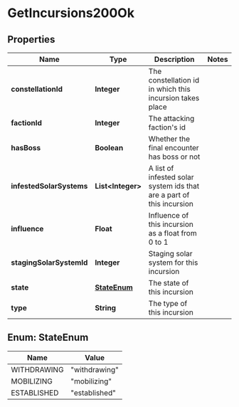 
# GetIncursions200Ok

## Properties
Name | Type | Description | Notes
------------ | ------------- | ------------- | -------------
**constellationId** | **Integer** | The constellation id in which this incursion takes place | 
**factionId** | **Integer** | The attacking faction&#39;s id | 
**hasBoss** | **Boolean** | Whether the final encounter has boss or not | 
**infestedSolarSystems** | **List&lt;Integer&gt;** | A list of infested solar system ids that are a part of this incursion | 
**influence** | **Float** | Influence of this incursion as a float from 0 to 1 | 
**stagingSolarSystemId** | **Integer** | Staging solar system for this incursion | 
**state** | [**StateEnum**](#StateEnum) | The state of this incursion | 
**type** | **String** | The type of this incursion | 


<a name="StateEnum"></a>
## Enum: StateEnum
Name | Value
---- | -----
WITHDRAWING | &quot;withdrawing&quot;
MOBILIZING | &quot;mobilizing&quot;
ESTABLISHED | &quot;established&quot;



